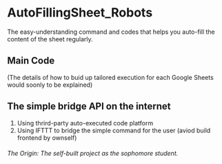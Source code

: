 # AutoFillingSheet_Robots
The easy-understanding command and codes that helps you auto-fill the content of the sheet regularly.

## Main Code
(The details of how to buid up tailored execution for each Google Sheets would soonly to be explained)

## The simple bridge API on the internet
1. Using thrird-party auto-executed code platform
2. Using IFTTT to bridge the simple command for the user (aviod build frontend by ownself)



###### The Origin: The self-built project as the sophomore student. 
